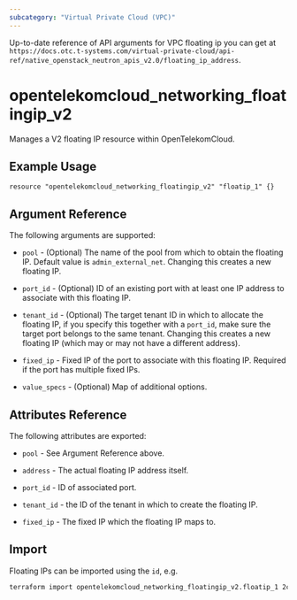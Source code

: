 ```yaml
---
subcategory: "Virtual Private Cloud (VPC)"
---
```


Up-to-date reference of API arguments for VPC floating ip you can get at
`https://docs.otc.t-systems.com/virtual-private-cloud/api-ref/native_openstack_neutron_apis_v2.0/floating_ip_address`.

# opentelekomcloud_networking_floatingip_v2

Manages a V2 floating IP resource within OpenTelekomCloud.

## Example Usage

```hcl
resource "opentelekomcloud_networking_floatingip_v2" "floatip_1" {}
```

## Argument Reference

The following arguments are supported:

* `pool` - (Optional) The name of the pool from which to obtain the floating
  IP. Default value is `admin_external_net`. Changing this creates a new floating IP.

* `port_id` - (Optional) ID of an existing port with at least one IP address to
  associate with this floating IP.

* `tenant_id` - (Optional) The target tenant ID in which to allocate the floating
  IP, if you specify this together with a `port_id`, make sure the target port
  belongs to the same tenant. Changing this creates a new floating IP (which
  may or may not have a different address).

* `fixed_ip` - Fixed IP of the port to associate with this floating IP. Required if
  the port has multiple fixed IPs.

* `value_specs` - (Optional) Map of additional options.

## Attributes Reference

The following attributes are exported:

* `pool` - See Argument Reference above.

* `address` - The actual floating IP address itself.

* `port_id` - ID of associated port.

* `tenant_id` - the ID of the tenant in which to create the floating IP.

* `fixed_ip` - The fixed IP which the floating IP maps to.

## Import

Floating IPs can be imported using the `id`, e.g.

```sh
terraform import opentelekomcloud_networking_floatingip_v2.floatip_1 2c7f39f3-702b-48d1-940c-b50384177ee1
```

